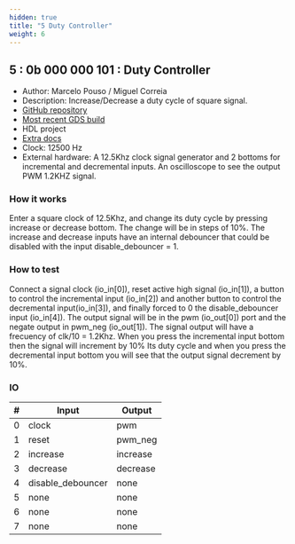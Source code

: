 ```yaml
---
hidden: true
title: "5 Duty Controller"
weight: 6
---
```


## 5 : 0b 000 000 101 : Duty Controller

* Author: Marcelo Pouso / Miguel Correia
* Description: Increase/Decrease a duty cycle of square signal.
* [GitHub repository](https://github.com/migcorre/tt02-dc)
* [Most recent GDS build](https://github.com/migcorre/tt02-dc/actions/runs/3471546682)
* HDL project
* [Extra docs]()
* Clock: 12500 Hz
* External hardware: A 12.5Khz clock signal generator and 2 bottoms for incremental and decremental inputs. An oscilloscope to see the output PWM 1.2KHZ signal. 



### How it works

Enter a square clock of 12.5Khz, and change its duty cycle by pressing increase or decrease bottom. The change will be in steps of 10%. The increase and decrease inputs have an internal debouncer that could be disabled with the input disable_debouncer = 1.

### How to test

Connect a signal clock (io_in[0]), reset active high signal (io_in[1]), a button to control the incremental input (io_in[2]) and another button to control the decremental input(io_in[3]), and finally forced to 0 the disable_debouncer input (io_in[4]). The output signal will be in the pwm (io_out[0]) port and the negate output in pwm_neg (io_out[1]). The signal output will have a frecuency of clk/10 = 1.2Khz. When you press the incremental input bottom then the signal will increment by 10% Its duty cycle and when you press the decremental input bottom you will see that the output signal decrement by 10%.

### IO

| # | Input        | Output       |
|---|--------------|--------------|
| 0 | clock  | pwm |
| 1 | reset  | pwm_neg |
| 2 | increase  | increase |
| 3 | decrease  | decrease |
| 4 | disable_debouncer  | none |
| 5 | none  | none |
| 6 | none  | none |
| 7 | none  | none |
